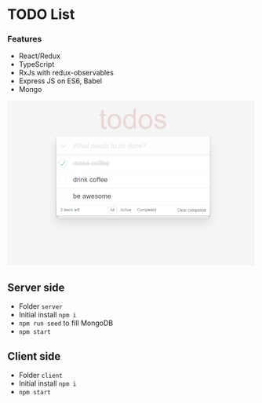 # TODO List

### Features

- React/Redux
- TypeScript
- RxJs with redux-observables
- Express JS on ES6, Babel
- Mongo

![Screenshot](docs/img/front-page.png?raw=true)

## Server side

- Folder `server`
- Initial install `npm i`
- `npm run seed` to fill MongoDB
- `npm start`

## Client side

- Folder `client`
- Initial install `npm i`
- `npm start`
